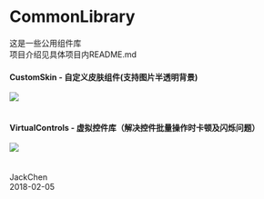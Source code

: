 # CommonLibrary
这是一些公用组件库<br>项目介绍见具体项目内README.md

#### CustomSkin - 自定义皮肤组件(支持图片半透明背景)<br><br>![](https://github.com/chen365409389/CustomControls/blob/master/Img/CS.png)<br><br>
#### VirtualControls - 虚拟控件库（解决控件批量操作时卡顿及闪烁问题）<br><br>![](https://github.com/chen365409389/CustomControls/blob/master/Img/VC.png)<br><br>
JackChen<br>
2018-02-05
